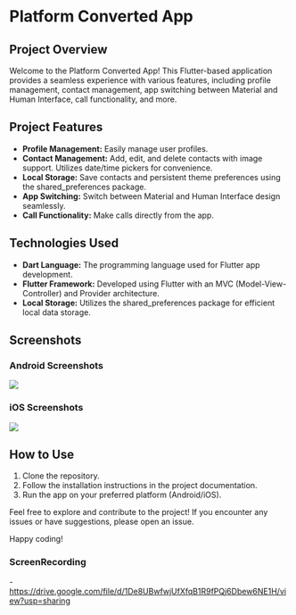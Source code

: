 # Platform Converted App

## Project Overview

Welcome to the Platform Converted App! This Flutter-based application provides a seamless experience with various features, including profile management, contact management, app switching between Material and Human Interface, call functionality, and more.

## Project Features

- **Profile Management:** Easily manage user profiles.
- **Contact Management:** Add, edit, and delete contacts with image support. Utilizes date/time pickers for convenience.
- **Local Storage:** Save contacts and persistent theme preferences using the shared_preferences package.
- **App Switching:** Switch between Material and Human Interface design seamlessly.
- **Call Functionality:** Make calls directly from the app.

## Technologies Used

- **Dart Language:** The programming language used for Flutter app development.
- **Flutter Framework:** Developed using Flutter with an MVC (Model-View-Controller) and Provider architecture.
- **Local Storage:** Utilizes the shared_preferences package for efficient local data storage.

## Screenshots

### Android Screenshots

<img src="https://github.com/dhyeyr/platformconverter/assets/143472343/e83479ce-4f9c-4acc-850c-e62fed5e787f">




### iOS Screenshots

<img src="https://github.com/dhyeyr/platformconverter/assets/143472343/b0f22f0b-c05d-4929-aaac-2b576ac1d507">


## How to Use

1. Clone the repository.
2. Follow the installation instructions in the project documentation.
3. Run the app on your preferred platform (Android/iOS).

Feel free to explore and contribute to the project! If you encounter any issues or have suggestions, please open an issue.

Happy coding!

### ScreenRecording
-https://drive.google.com/file/d/1De8UBwfwjUfXfqB1R9fPQj6Dbew6NE1H/view?usp=sharing
